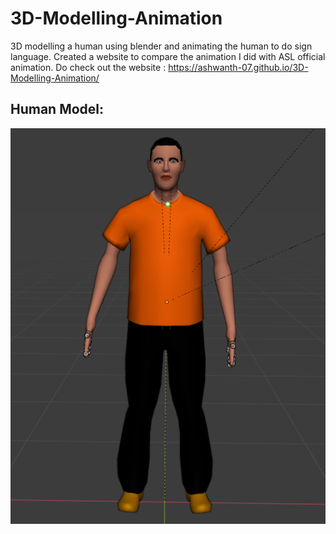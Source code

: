 # 3D-Modelling-Animation
3D modelling a human using blender and animating the human to do sign language.
Created a website to compare the animation I did with ASL official animation.
Do check out the website : https://ashwanth-07.github.io/3D-Modelling-Animation/

## Human Model:

<img src = "https://github.com/ashwanth-07/3D-Modelling-Animation/blob/main/BlenderFiles/Human%20model.png"/>
